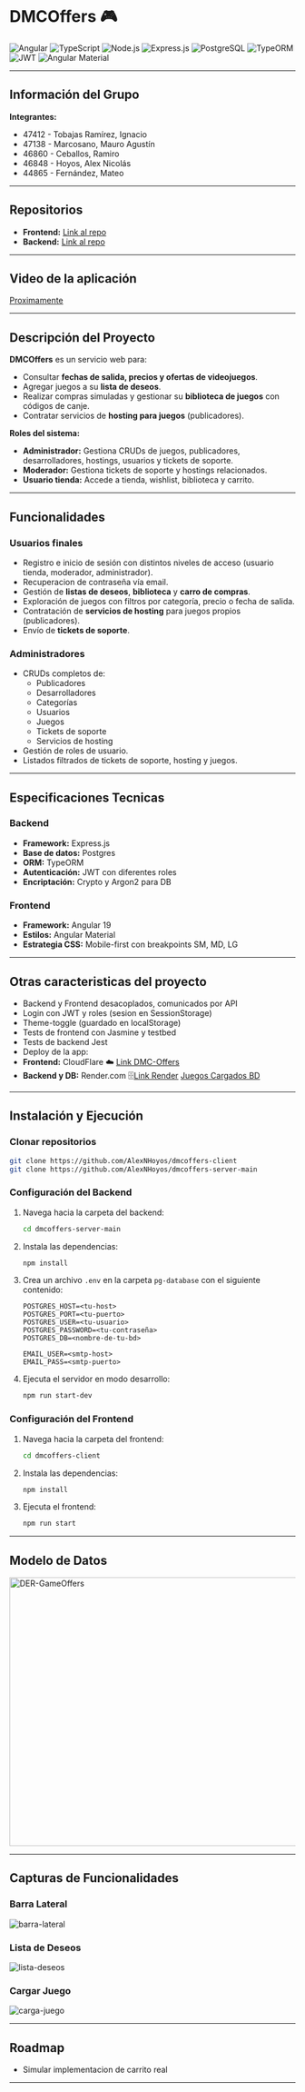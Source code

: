 # DMCOffers 🎮 

![Angular](https://img.shields.io/badge/Angular-19-DD0031?style=for-the-badge&logo=angular&logoColor=white)
![TypeScript](https://img.shields.io/badge/TypeScript-4.9-007ACC?style=for-the-badge&logo=typescript&logoColor=white)
![Node.js](https://img.shields.io/badge/Node.js-18-339933?style=for-the-badge&logo=node.js&logoColor=white)
![Express.js](https://img.shields.io/badge/Express.js-4.18-000000?style=for-the-badge)
![PostgreSQL](https://img.shields.io/badge/PostgreSQL-15-316192?style=for-the-badge&logo=postgresql&logoColor=white)
![TypeORM](https://img.shields.io/badge/TypeORM-0.3-blue?style=for-the-badge)
![JWT](https://img.shields.io/badge/JWT-Auth-orange?style=for-the-badge)
![Angular Material](https://img.shields.io/badge/Angular_Material-UI-1976D2?style=for-the-badge&logo=angular&logoColor=white)

---

## Información del Grupo  

**Integrantes:**  
- 47412 - Tobajas Ramírez, Ignacio 
- 47138 - Marcosano, Mauro Agustín  
- 46860 - Ceballos, Ramiro  
- 46848 - Hoyos, Alex Nicolás  
- 44865 - Fernández, Mateo  

---

## Repositorios  

- **Frontend:** [Link al repo](https://github.com/AlexNHoyos/dmcoffers-client)  
- **Backend:** [Link al repo](https://github.com/AlexNHoyos/dmcoffers-server-main)  

---

## Video de la aplicación

[Proximamente](https://www.youtube.com/watch) 

---

## Descripción del Proyecto

**DMCOffers** es un servicio web para:  
- Consultar **fechas de salida, precios y ofertas de videojuegos**.  
- Agregar juegos a su **lista de deseos**.
- Realizar compras simuladas y gestionar su **biblioteca de juegos** con códigos de canje.  
- Contratar servicios de **hosting para juegos** (publicadores).  

**Roles del sistema:**  
- **Administrador:** Gestiona CRUDs de juegos, publicadores, desarrolladores, hostings, usuarios y tickets de soporte.  
- **Moderador:** Gestiona tickets de soporte y hostings relacionados.  
- **Usuario tienda:** Accede a tienda, wishlist, biblioteca y carrito.  

---

## Funcionalidades  

### Usuarios finales  
- Registro e inicio de sesión con distintos niveles de acceso (usuario tienda, moderador, administrador).
- Recuperacion de contraseña vía email.  
- Gestión de **listas de deseos**, **biblioteca** y **carro de compras**.  
- Exploración de juegos con filtros por categoría, precio o fecha de salida.  
- Contratación de **servicios de hosting** para juegos propios (publicadores).  
- Envío de **tickets de soporte**.  

### Administradores  
- CRUDs completos de:  
  - Publicadores  
  - Desarrolladores  
  - Categorías  
  - Usuarios  
  - Juegos
  - Tickets de soporte  
  - Servicios de hosting  
- Gestión de roles de usuario.  
- Listados filtrados de tickets de soporte, hosting y juegos.  

---

## Especificaciones Tecnicas

### Backend  
- **Framework:** Express.js  
- **Base de datos:** Postgres
- **ORM:** TypeORM  
- **Autenticación:** JWT con diferentes roles  
- **Encriptación:** Crypto y Argon2 para DB  

### Frontend  
- **Framework:** Angular 19 
- **Estilos:** Angular Material 
- **Estrategia CSS:** Mobile-first con breakpoints SM, MD, LG  

---

## Otras caracteristicas del proyecto   

- Backend y Frontend desacoplados, comunicados por API
- Login con JWT y roles (sesion en SessionStorage)
- Theme-toggle (guardado en localStorage)
- Tests de frontend con Jasmine y testbed
- Tests de backend Jest
- Deploy de la app:
- **Frontend:** CloudFlare ☁️ [Link DMC-Offers](https://dmcoffers-client.pages.dev/inicio)
- **Backend y DB:** Render.com 🗄️[Link Render](https://render.com/)  [Juegos Cargados BD](https://dmcoffers-server-main.onrender.com/api/juegos) 
 
---

## Instalación y Ejecución   

### Clonar repositorios  
```sh
git clone https://github.com/AlexNHoyos/dmcoffers-client
git clone https://github.com/AlexNHoyos/dmcoffers-server-main  
```

### Configuración del Backend

1. Navega hacia la carpeta del backend:
   ```sh
   cd dmcoffers-server-main 
   ```
2. Instala las dependencias:
   ```sh
   npm install
   ```
3. Crea un archivo `.env` en la carpeta `pg-database` con el siguiente contenido:
   ```plaintext
   POSTGRES_HOST=<tu-host>
   POSTGRES_PORT=<tu-puerto>
   POSTGRES_USER=<tu-usuario>
   POSTGRES_PASSWORD=<tu-contraseña>
   POSTGRES_DB=<nombre-de-tu-bd>
   
   EMAIL_USER=<smtp-host>
   EMAIL_PASS=<smtp-puerto>

   ```
4. Ejecuta el servidor en modo desarrollo:
   ```sh
   npm run start-dev
   ```

### Configuración del Frontend

1. Navega hacia la carpeta del frontend:
   ```sh
   cd dmcoffers-client
   ```
2. Instala las dependencias:
   ```sh
   npm install
   ```
3. Ejecuta el frontend:
   ```sh
   npm run start
   ```
   
---

## Modelo de Datos   

<img width="838" height="473" alt="DER-GameOffers" src="https://github.com/user-attachments/assets/b2c20d1c-9e50-4a32-9662-d6158b989ee4" />

---

## Capturas de Funcionalidades
### Barra Lateral
![barra-lateral](https://github.com/user-attachments/assets/cb18cc2b-bcb6-4ed0-9c9a-85da53657602)

### Lista de Deseos
![lista-deseos](https://github.com/user-attachments/assets/8c4a1b2d-706c-41fb-ba4f-231167c7b3b6)

### Cargar Juego
![carga-juego](https://github.com/user-attachments/assets/cc221fcb-669d-4ca2-bd9c-b137c8cd32c0)

---

## Roadmap 

- Simular implementacion de carrito real
---

